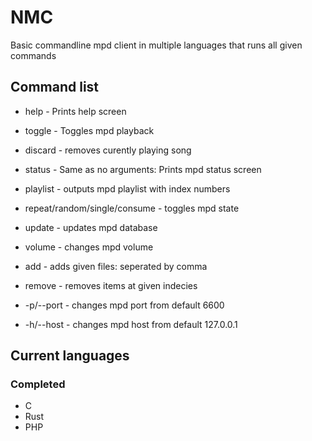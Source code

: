 # NMC
Basic commandline mpd client in multiple languages that runs all given commands

## Command list
 - help - Prints help screen
 - toggle - Toggles mpd playback
 - discard - removes curently playing song
 - status - Same as no arguments: Prints mpd status screen
 - playlist - outputs mpd playlist with index numbers
 - repeat/random/single/consume - toggles mpd state
 - update - updates mpd database
 - volume - changes mpd volume
 - add - adds given files: seperated by comma
 - remove - removes items at given indecies

 - -p/--port - changes mpd port from default 6600
 - -h/--host - changes mpd host from default 127.0.0.1

## Current languages
### Completed
 - C
 - Rust
 - PHP
